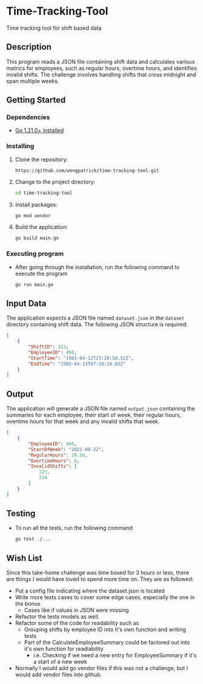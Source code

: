 # Time-Tracking-Tool

Time tracking tool for shift based data

## Description

This program reads a JSON file containing shift data and calculates various metrics for employees, such as regular hours, overtime hours, and identifies invalid shifts. The challenge involves handling shifts that cross midnight and span multiple weeks.

## Getting Started

### Dependencies

* [Go 1.21.0+ installed](https://go.dev/doc/install)

### Installing

1. Clone the repository:
    ```
    https://github.com/wongpatrick/time-tracking-tool.git
    ```
2. Change to the project directory:
    ```bash
    cd time-tracking-tool
    ```
3. Install packages:
    ```bash
    go mod vendor
    ```
4. Build the application:
    ```bash
    go build main.go
    ```

### Executing program

* After going through the installation, run the following command to execute the program
    ```bash
    go run main.go
    ```

## Input Data

The application expects a JSON file named `dataset.json` in the `dataset` directory containing shift data. The following JSON structure is required:

```JSON
[
    {
        "ShiftID": 123,
        "EmployeeID": 456,
        "StartTime": "1985-04-12T23:20:50.52Z",
        "EndTime": "1985-04-13T07:19:14.03Z"
    }
]
```

## Output

The application will generate a JSON file named `output.json` containing the summaries for each employee, their start of week, their regular hours, overtime hours for that week and any invalid shifts that week.

```JSON
[
    {
        "EmployeeID": 456,
        "StartOfWeek": "2021-08-22",
        "RegularHours": 20.56,
        "OvertimeHours": 0,
        "InvalidShifts": [
            123,
            234
        ]
    }
]
```

## Testing
* To run all the tests, run the following command
    ```bash
    go test ./...
    ```
    
## Wish List
Since this take-home challenge was time boxed for 3 hours or less, there are things I would have loved to spend more time on. They are as followed:

* Put a config file indicating where the dataset.json is located
* Write more tests cases to cover some edge cases, especially the one in the bonus
    * Cases like if values in JSON were missing
* Refactor the tests models as well.
* Refactor some of the code for readability such as
    * Grouping shifts by employee ID into it's own function and writing tests
    * Part of the CalculateEmployeeSummary could be factored out into it's own function for readiability
        * i.e. Checking if we need a new entry for EmployeeSummary if it's a start of a new week
* Normally I would add go vendor files if this was not a challenge, but I would add vendor files into github.
